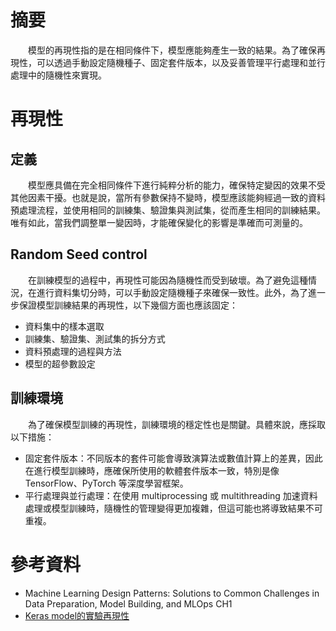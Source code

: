 # 摘要
　　模型的再現性指的是在相同條件下，模型應能夠產生一致的結果。為了確保再現性，可以透過手動設定隨機種子、固定套件版本，以及妥善管理平行處理和並行處理中的隨機性來實現。
# 再現性
## 定義
　　模型應具備在完全相同條件下進行純粹分析的能力，確保特定變因的效果不受其他因素干擾。也就是說，當所有參數保持不變時，模型應該能夠經過一致的資料預處理流程，並使用相同的訓練集、驗證集與測試集，從而產生相同的訓練結果。唯有如此，當我們調整單一變因時，才能確保變化的影響是準確而可測量的。
## Random Seed control
　　在訓練模型的過程中，再現性可能因為隨機性而受到破壞。為了避免這種情況，在進行資料集切分時，可以手動設定隨機種子來確保一致性。此外，為了進一步保證模型訓練結果的再現性，以下幾個方面也應該固定：
- 資料集中的樣本選取
- 訓練集、驗證集、測試集的拆分方式
- 資料預處理的過程與方法
- 模型的超參數設定
## 訓練環境
　　為了確保模型訓練的再現性，訓練環境的穩定性也是關鍵。具體來說，應採取以下措施：
- 固定套件版本：不同版本的套件可能會導致演算法或數值計算上的差異，因此在進行模型訓練時，應確保所使用的軟體套件版本一致，特別是像 TensorFlow、PyTorch 等深度學習框架。
- 平行處理與並行處理：在使用 multiprocessing 或 multithreading 加速資料處理或模型訓練時，隨機性的管理變得更加複雜，但這可能也將導致結果不可重複。
# 參考資料
- Machine Learning Design Patterns: Solutions to Common Challenges in Data Preparation, Model Building, and MLOps CH1
- [Keras model的實驗再現性](https://bc165870081.medium.com/keras-model%E7%9A%84%E5%AF%A6%E9%A9%97%E5%9C%A8%E7%8F%BE%E6%80%A7-f0c926af4634)